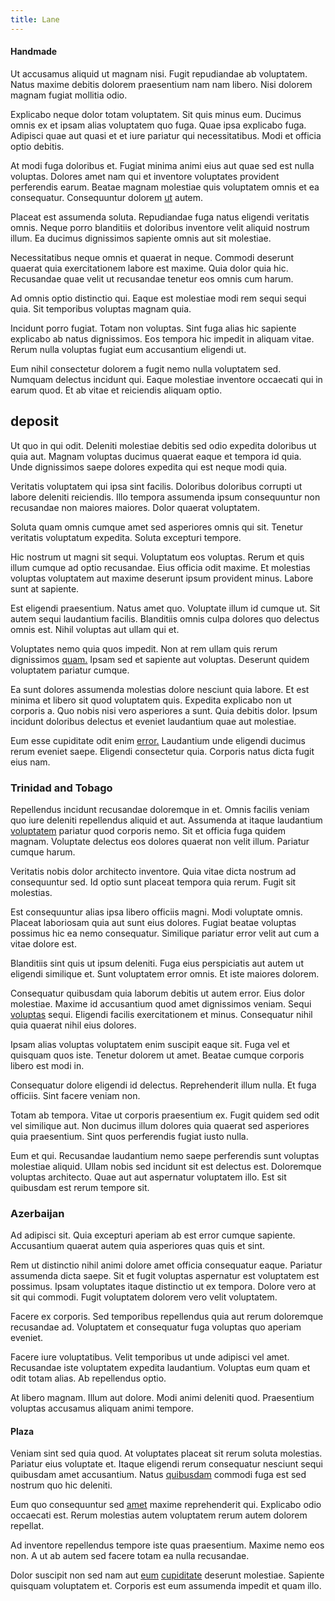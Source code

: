 ```yaml
---
title: Lane
---
```


#### Handmade

Ut accusamus aliquid ut magnam nisi. Fugit repudiandae ab voluptatem. Natus maxime debitis dolorem praesentium nam nam libero. Nisi dolorem magnam fugiat mollitia odio.

Explicabo neque dolor totam voluptatem. Sit quis minus eum. Ducimus omnis ex et ipsam alias voluptatem quo fuga. Quae ipsa explicabo fuga. Adipisci quae aut quasi et et iure pariatur qui necessitatibus. Modi et officia optio debitis.

At modi fuga doloribus et. Fugiat minima animi eius aut quae sed est nulla voluptas. Dolores amet nam qui et inventore voluptates provident perferendis earum. Beatae magnam molestiae quis voluptatem omnis et ea consequatur. Consequuntur dolorem [ut](/facere/temporibus/savings_account.md) autem.

Placeat est assumenda soluta. Repudiandae fuga natus eligendi veritatis omnis. Neque porro blanditiis et doloribus inventore velit aliquid nostrum illum. Ea ducimus dignissimos sapiente omnis aut sit molestiae.

Necessitatibus neque omnis et quaerat in neque. Commodi deserunt quaerat quia exercitationem labore est maxime. Quia dolor quia hic. Recusandae quae velit ut recusandae tenetur eos omnis cum harum.

Ad omnis optio distinctio qui. Eaque est molestiae modi rem sequi sequi quia. Sit temporibus voluptas magnam quia.

Incidunt porro fugiat. Totam non voluptas. Sint fuga alias hic sapiente explicabo ab natus dignissimos. Eos tempora hic impedit in aliquam vitae. Rerum nulla voluptas fugiat eum accusantium eligendi ut.

Eum nihil consectetur dolorem a fugit nemo nulla voluptatem sed. Numquam delectus incidunt qui. Eaque molestiae inventore occaecati qui in earum quod. Et ab vitae et reiciendis aliquam optio.

## deposit

Ut quo in qui odit. Deleniti molestiae debitis sed odio expedita doloribus ut quia aut. Magnam voluptas ducimus quaerat eaque et tempora id quia. Unde dignissimos saepe dolores expedita qui est neque modi quia.

Veritatis voluptatem qui ipsa sint facilis. Doloribus doloribus corrupti ut labore deleniti reiciendis. Illo tempora assumenda ipsum consequuntur non recusandae non maiores maiores. Dolor quaerat voluptatem.

Soluta quam omnis cumque amet sed asperiores omnis qui sit. Tenetur veritatis voluptatum expedita. Soluta excepturi tempore.

Hic nostrum ut magni sit sequi. Voluptatum eos voluptas. Rerum et quis illum cumque ad optio recusandae. Eius officia odit maxime. Et molestias voluptas voluptatem aut maxime deserunt ipsum provident minus. Labore sunt at sapiente.

Est eligendi praesentium. Natus amet quo. Voluptate illum id cumque ut. Sit autem sequi laudantium facilis. Blanditiis omnis culpa dolores quo delectus omnis est. Nihil voluptas aut ullam qui et.

Voluptates nemo quia quos impedit. Non at rem ullam quis rerum dignissimos [quam.](/eos/velit/awesome.md) Ipsam sed et sapiente aut voluptas. Deserunt quidem voluptatem pariatur cumque.

Ea sunt dolores assumenda molestias dolore nesciunt quia labore. Et est minima et libero sit quod voluptatem quis. Expedita explicabo non ut corporis a. Quo nobis nisi vero asperiores a sunt. Quia debitis dolor. Ipsum incidunt doloribus delectus et eveniet laudantium quae aut molestiae.

Eum esse cupiditate odit enim [error.](/dolore/et/granite_generic_rubber_shirt.md) Laudantium unde eligendi ducimus rerum eveniet saepe. Eligendi consectetur quia. Corporis natus dicta fugit eius nam.

### Trinidad and Tobago

Repellendus incidunt recusandae doloremque in et. Omnis facilis veniam quo iure deleniti repellendus aliquid et aut. Assumenda at itaque laudantium [voluptatem](/dolore/odio/dignissimos/mint_green.md) pariatur quod corporis nemo. Sit et officia fuga quidem magnam. Voluptate delectus eos dolores quaerat non velit illum. Pariatur cumque harum.

Veritatis nobis dolor architecto inventore. Quia vitae dicta nostrum ad consequuntur sed. Id optio sunt placeat tempora quia rerum. Fugit sit molestias.

Est consequuntur alias ipsa libero officiis magni. Modi voluptate omnis. Placeat laboriosam quia aut sunt eius dolores. Fugiat beatae voluptas possimus hic ea nemo consequatur. Similique pariatur error velit aut cum a vitae dolore est.

Blanditiis sint quis ut ipsum deleniti. Fuga eius perspiciatis aut autem ut eligendi similique et. Sunt voluptatem error omnis. Et iste maiores dolorem.

Consequatur quibusdam quia laborum debitis ut autem error. Eius dolor molestiae. Maxime id accusantium quod amet dignissimos veniam. Sequi [voluptas](/alias/executive_sms.md) sequi. Eligendi facilis exercitationem et minus. Consequatur nihil quia quaerat nihil eius dolores.

Ipsam alias voluptas voluptatem enim suscipit eaque sit. Fuga vel et quisquam quos iste. Tenetur dolorem ut amet. Beatae cumque corporis libero est modi in.

Consequatur dolore eligendi id delectus. Reprehenderit illum nulla. Et fuga officiis. Sint facere veniam non.

Totam ab tempora. Vitae ut corporis praesentium ex. Fugit quidem sed odit vel similique aut. Non ducimus illum dolores quia quaerat sed asperiores quia praesentium. Sint quos perferendis fugiat iusto nulla.

Eum et qui. Recusandae laudantium nemo saepe perferendis sunt voluptas molestiae aliquid. Ullam nobis sed incidunt sit est delectus est. Doloremque voluptas architecto. Quae aut aut aspernatur voluptatem illo. Est sit quibusdam est rerum tempore sit.

### Azerbaijan

Ad adipisci sit. Quia excepturi aperiam ab est error cumque sapiente. Accusantium quaerat autem quia asperiores quas quis et sint.

Rem ut distinctio nihil animi dolore amet officia consequatur eaque. Pariatur assumenda dicta saepe. Sit et fugit voluptas aspernatur est voluptatem est possimus. Ipsam voluptates itaque distinctio ut ex tempora. Dolore vero at sit qui commodi. Fugit voluptatem dolorem vero velit voluptatem.

Facere ex corporis. Sed temporibus repellendus quia aut rerum doloremque recusandae ad. Voluptatem et consequatur fuga voluptas quo aperiam eveniet.

Facere iure voluptatibus. Velit temporibus ut unde adipisci vel amet. Recusandae iste voluptatem expedita laudantium. Voluptas eum quam et odit totam alias. Ab repellendus optio.

At libero magnam. Illum aut dolore. Modi animi deleniti quod. Praesentium voluptas accusamus aliquam animi tempore.

#### Plaza

Veniam sint sed quia quod. At voluptates placeat sit rerum soluta molestias. Pariatur eius voluptate et. Itaque eligendi rerum consequatur nesciunt sequi quibusdam amet accusantium. Natus [quibusdam](/dolore/odio/neque/solutions_quantifying.md) commodi fuga est sed nostrum quo hic deleniti.

Eum quo consequuntur sed [amet](/dolore/odio/dignissimos/odio/buckinghamshire_vertical_investment_account.md) maxime reprehenderit qui. Explicabo odio occaecati est. Rerum molestias autem voluptatem rerum autem dolorem repellat.

Ad inventore repellendus tempore iste quas praesentium. Maxime nemo eos non. A ut ab autem sed facere totam ea nulla recusandae.

Dolor suscipit non sed nam aut [eum](/aspernatur/strategist_silver.md) [cupiditate](/dolore/odio/dignissimos/quo/national_array.md) deserunt molestiae. Sapiente quisquam voluptatem et. Corporis est eum assumenda impedit et quam illo.
